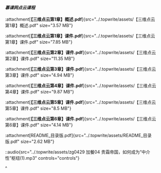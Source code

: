 #### *慕课网点云课程*

:attachment[**【三维点云第1章】概述.pdf**]{src="../.topwrite/assets/【三维点云第1章】概述.pdf" size="3.57 MB"}

:attachment[**【三维点云第1章】课件.pdf**]{src="../.topwrite/assets/【三维点云第1章】课件.pdf" size="7.85 MB"}

:attachment[**【三维点云第2章】课件.pdf**]{src="../.topwrite/assets/【三维点云第2章】课件.pdf" size="11.35 MB"}

:attachment[**【三维点云第3章】课件.pdf**]{src="../.topwrite/assets/【三维点云第3章】课件.pdf" size="4.94 MB"}

:attachment[**【三维点云第4章】课件.pdf**]{src="../.topwrite/assets/【三维点云第4章】课件.pdf" size="9.87 MB"}

:attachment[**【三维点云第5章】课件.pdf**]{src="../.topwrite/assets/【三维点云第5章】课件.pdf" size="8.5 MB"}

:attachment[**【三维点云第6章】课件.pdf**]{src="../.topwrite/assets/【三维点云第6章】课件.pdf" size="4.14 MB"}

:attachment[README\_目录版.pdf]{src="../.topwrite/assets/README_目录版.pdf" size="2.62 MB"}

::audio{src="../.topwrite/assets/zg0429 加餐04  贵霜帝国，如何成为“中介性”枢纽(1).mp3" controls="controls"}

^
